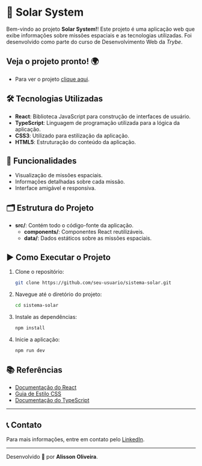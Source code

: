 # 🌌 Solar System

Bem-vindo ao projeto **Solar System!**! Este projeto é uma aplicação web que exibe informações sobre missões espaciais e as tecnologias utilizadas. Foi desenvolvido como parte do curso de Desenvolvimento Web da _Trybe_.

## Veja o projeto pronto! 🌍

- Para ver o projeto [clique aqui](https://solarsystemplanets.vercel.app/).

## 🛠️ Tecnologias Utilizadas

- **React**: Biblioteca JavaScript para construção de interfaces de usuário.
- **TypeScript**: Linguagem de programação utilizada para a lógica da aplicação.
- **CSS3**: Utilizado para estilização da aplicação.
- **HTML5**: Estruturação do conteúdo da aplicação.

## 🚀 Funcionalidades

- Visualização de missões espaciais.
- Informações detalhadas sobre cada missão.
- Interface amigável e responsiva.

## 🗂️ Estrutura do Projeto

- **src/**: Contém todo o código-fonte da aplicação.
  - **components/**: Componentes React reutilizáveis.
  - **data/**: Dados estáticos sobre as missões espaciais.

## ▶️ Como Executar o Projeto

1. Clone o repositório:
   ```bash
   git clone https://github.com/seu-usuario/sistema-solar.git
   ```
2. Navegue até o diretório do projeto:
   ```bash
   cd sistema-solar
   ```
3. Instale as dependências:
   ```bash
   npm install
   ```
4. Inicie a aplicação:
   ```bash
   npm run dev
   ```

## 📚 Referências

- [Documentação do React](https://reactjs.org/docs/getting-started.html)
- [Guia de Estilo CSS](https://developer.mozilla.org/en-US/docs/Web/CSS)
- [Documentação do TypeScript](https://www.typescriptlang.org/docs/)

---

## 📞 Contato

Para mais informações, entre em contato pelo [LinkedIn](https://www.linkedin.com/in/alissonooliveira).

---

Desenvolvido 💚 por **Alisson Oliveira**.
